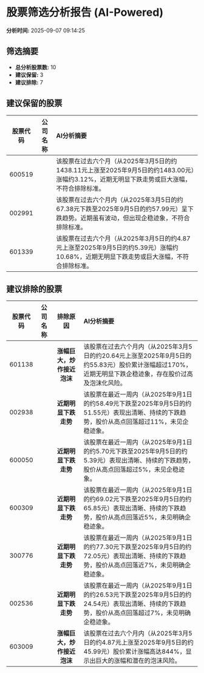 # 股票筛选分析报告 (AI-Powered)

**分析时间:** 2025-09-07 09:14:25

## 筛选摘要

- **总分析股票数:** 10
- **建议保留:** 3
- **建议排除:** 7

## 建议保留的股票

| 股票代码 | 公司名称 | AI分析摘要 |
|:---:|:---:|:---|
| 600519 |  | 该股票在过去六个月（从2025年3月5日的约1438.11元上涨至2025年9月5日的约1483.00元）涨幅约3.12%，近期无明显下跌走势或巨大涨幅，不符合排除标准。 |
| 002991 |  | 该股票在过去六个月内（从2025年3月5日的约67.38元下跌至2025年9月5日的约57.99元）呈下跌趋势。近期虽有波动，但出现企稳迹象，不符合排除标准。 |
| 601339 |  | 该股票在过去六个月（从2025年3月5日的约4.87元上涨至2025年9月5日的约5.39元）涨幅约10.68%，近期无明显下跌走势或巨大涨幅，不符合排除标准。 |

## 建议排除的股票

| 股票代码 | 公司名称 | 排除原因 | AI分析摘要 |
|:---:|:---:|:---:|:---|
| 601138 |  | **涨幅巨大，炒作接近泡沫** | 该股票在过去六个月内（从2025年3月5日的约20.64元上涨至2025年9月5日的约55.83元）股价累计涨幅超过170%，近期无明显下跌企稳迹象，存在股价过高及泡沫化风险。 |
| 002938 |  | **近期明显下跌走势** | 该股票在最近一周内（从2025年9月1日的约58.49元下跌至2025年9月5日的约51.55元）表现出清晰、持续的下跌趋势，股价从高点回落超过11%，未见企稳迹象。 |
| 600050 |  | **近期明显下跌走势** | 该股票在最近一周内（从2025年9月1日的约5.70元下跌至2025年9月5日的约5.39元）表现出清晰、持续的下跌趋势，股价从高点回落超过5%，未见企稳迹象。 |
| 600309 |  | **近期明显下跌走势** | 该股票在最近一周内（从2025年9月1日的约69.02元下跌至2025年9月5日的约65.85元）表现出清晰、持续的下跌趋势，股价从高点回落近5%，未见明确企稳迹象。 |
| 300776 |  | **近期明显下跌走势** | 该股票在最近一周内（从2025年9月1日的约77.30元下跌至2025年9月5日的约72.05元）表现出清晰、持续的下跌趋势，股价从高点回落近7%，未见明确企稳迹象。 |
| 002536 |  | **近期明显下跌走势** | 该股票在最近一周内（从2025年9月1日的约26.53元下跌至2025年9月5日的约24.54元）表现出清晰、持续的下跌趋势，股价从高点回落超过7%，未见明确企稳迹象。 |
| 603009 |  | **涨幅巨大，炒作接近泡沫** | 该股票在过去六个月内（从2025年3月5日的约4.87元上涨至2025年9月5日的约45.99元）股价累计涨幅高达844%，显示出巨大的涨幅和潜在的泡沫风险。 |
